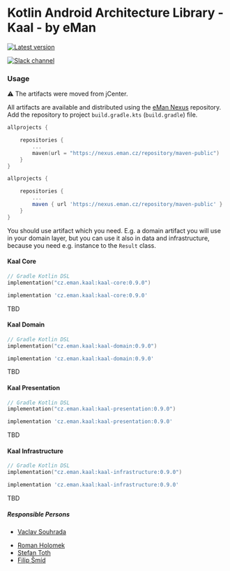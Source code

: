 # Kotlin Android Architecture Library - Kaal - by eMan

[![Latest version](https://img.shields.io/github/v/release/eManPrague/kaal)](https://github.com/eManPrague/kaal/releases/tag/v0.9.0)

[![Slack channel](https://img.shields.io/badge/Chat-Slack-blue.svg)](https://kotlinlang.slack.com/messages/kaal/)

### Usage

:warning: The artifacts were moved from jCenter.

All artifacts are available and distributed using the [eMan Nexus](https://nexus.eman.cz/service/rest/repository/browse/maven-public/) repository.
Add the repository to project `build.gradle.kts` (`build.gradle`) file.

```kotlin
allprojects {

    repositories {
        ...
        maven(url = "https://nexus.eman.cz/repository/maven-public")
    }
}
```

```groovy
allprojects {

    repositories {
        ...
        maven { url 'https://nexus.eman.cz/repository/maven-public' }
    }
}
```

You should use artifact which you need. E.g. a domain artifact you will use in your domain layer,
but you can use it also in data and infrastructure, because you need e.g. instance to the `Result` class.

#### Kaal Core

```kotlin
// Gradle Kotlin DSL
implementation("cz.eman.kaal:kaal-core:0.9.0")
```

```groovy
implementation 'cz.eman.kaal:kaal-core:0.9.0'
```

TBD

#### Kaal Domain

```kotlin
// Gradle Kotlin DSL
implementation("cz.eman.kaal:kaal-domain:0.9.0")
```

```groovy
implementation 'cz.eman.kaal:kaal-domain:0.9.0'
```

TBD

#### Kaal Presentation

```kotlin
// Gradle Kotlin DSL
implementation("cz.eman.kaal:kaal-presentation:0.9.0")
```

```groovy
implementation 'cz.eman.kaal:kaal-presentation:0.9.0'
```

TBD

#### Kaal Infrastructure

```kotlin
// Gradle Kotlin DSL
implementation("cz.eman.kaal:kaal-infrastructure:0.9.0")
```

```groovy
implementation 'cz.eman.kaal:kaal-infrastructure:0.9.0'
```

TBD

##### Responsible Persons
* [Vaclav Souhrada](mailto:vaclav.souhrada@eman.cz)
- [Roman Holomek](mailto:roman.holomek@eman.cz)
- [Stefan Toth](mailto:stefan.toth@eman.cz)
- [Filip Šmíd](mailto:filip.smid@eman.cz)
